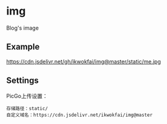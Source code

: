 # img
Blog's image

## Example

https://cdn.jsdelivr.net/gh/ikwokfai/img@master/static/me.jpg

## Settings
PicGo上传设置：
```
存储路径：static/
自定义域名：https://cdn.jsdelivr.net/ikwokfai/img@master

```

